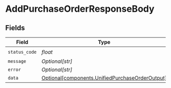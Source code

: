 # AddPurchaseOrderResponseBody


## Fields

| Field                                                                                                    | Type                                                                                                     | Required                                                                                                 | Description                                                                                              |
| -------------------------------------------------------------------------------------------------------- | -------------------------------------------------------------------------------------------------------- | -------------------------------------------------------------------------------------------------------- | -------------------------------------------------------------------------------------------------------- |
| `status_code`                                                                                            | *float*                                                                                                  | :heavy_check_mark:                                                                                       | N/A                                                                                                      |
| `message`                                                                                                | *Optional[str]*                                                                                          | :heavy_minus_sign:                                                                                       | N/A                                                                                                      |
| `error`                                                                                                  | *Optional[str]*                                                                                          | :heavy_minus_sign:                                                                                       | N/A                                                                                                      |
| `data`                                                                                                   | [Optional[components.UnifiedPurchaseOrderOutput]](../../models/components/unifiedpurchaseorderoutput.md) | :heavy_minus_sign:                                                                                       | N/A                                                                                                      |